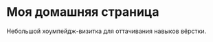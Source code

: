 Моя домашняя страница
=====================
Небольшой хоумпейдж-визитка для оттачивания навыков вёрстки.